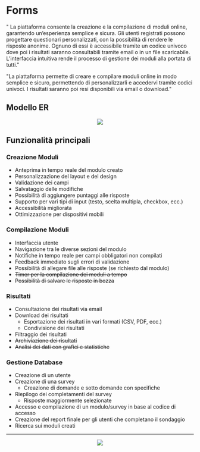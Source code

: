 # Forms

" La piattaforma consente la creazione e la compilazione di moduli online, garantendo un’esperienza
semplice e sicura. Gli utenti registrati possono progettare questionari personalizzati, con la
possibilità di rendere le risposte anonime. Ognuno di essi è accessibile tramite un codice univoco
dove poi i risultati saranno consultabili tramite email o in un file scaricabile. L’interfaccia
intuitiva rende il processo di gestione dei moduli alla portata di tutti."

"La piattaforma permette di creare e compilare moduli online in modo semplice e sicuro, permettendo
di personalizzarli e accedervi tramite codici univoci. I risultati saranno poi resi disponibili via
email o download."

## Modello ER

<p align="center">
  <img src="https://i.ibb.co/DCMBFGL/406675356-49853a03-fb37-4e0c-ac16-6de480b85fe5.jpg"/>
</p>

## Funzionalità principali

### Creazione Moduli

- Anteprima in tempo reale del modulo creato
- Personalizzazione del layout e del design
- Validazione dei campi
- Salvataggio delle modifiche
- Possibilità di aggiungere puntaggi alle risposte
- Supporto per vari tipi di input (testo, scelta multipla, checkbox, ecc.)
- Accessibilità migliorata
- Ottimizzazione per dispositivi mobili

### Compilazione Moduli

- Interfaccia utente
- Navigazione tra le diverse sezioni del modulo
- Notifiche in tempo reale per campi obbligatori non compilati
- Feedback immediato sugli errori di validazione
- Possibilità di allegare file alle risposte (se richiesto dal modulo)
- ~~Timer per la compilazione dei moduli a tempo~~
- ~~Possibilità di salvare le risposte in bozza~~

### Risultati

- Consultazione dei risultati via email
- Download dei risultati
  - Esportazione dei risultati in vari formati (CSV, PDF, ecc.)
  - Condivisione dei risultati
- Filtraggio dei risultati
- ~~Archiviazione dei risultati~~
- ~~Analisi dei dati con grafici e statistiche~~

### Gestione Database

- Creazione di un utente
- Creazione di una survey
  - Creazione di domande e sotto domande con specifiche
- Riepilogo dei completamenti del survey
  - Risposte maggiormente selezionate
- Accesso e compilazione di un modulo/survey in base al codice di accesso
- Creazione del report finale per gli utenti che completano il sondaggio
- Ricerca sui moduli creati

---

<p align="center">
  <img src="https://i.ibb.co/sw0N4xK/New-Project-1.png"/>
</p>
